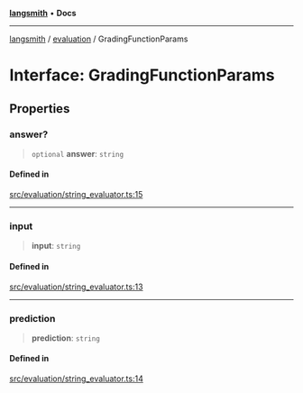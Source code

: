 [**langsmith**](../../README.md) • **Docs**

***

[langsmith](../../README.md) / [evaluation](../README.md) / GradingFunctionParams

# Interface: GradingFunctionParams

## Properties

### answer?

> `optional` **answer**: `string`

#### Defined in

[src/evaluation/string\_evaluator.ts:15](https://github.com/langchain-ai/langsmith-sdk/blob/da3c1bb4f1396b48909bf0abac53fd717458c764/js/src/evaluation/string_evaluator.ts#L15)

***

### input

> **input**: `string`

#### Defined in

[src/evaluation/string\_evaluator.ts:13](https://github.com/langchain-ai/langsmith-sdk/blob/da3c1bb4f1396b48909bf0abac53fd717458c764/js/src/evaluation/string_evaluator.ts#L13)

***

### prediction

> **prediction**: `string`

#### Defined in

[src/evaluation/string\_evaluator.ts:14](https://github.com/langchain-ai/langsmith-sdk/blob/da3c1bb4f1396b48909bf0abac53fd717458c764/js/src/evaluation/string_evaluator.ts#L14)
